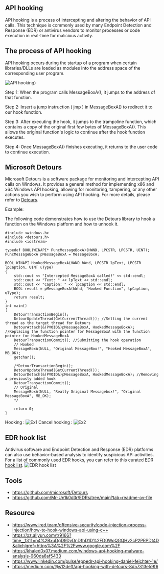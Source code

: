 API hooking
---
API hooking is a process of intercepting and altering the behavior of API calls. This technique is commonly used by many Endpoint Detection and Response (EDR) or antivirus vendors to monitor processes or code execution in real-time for malicious activity.

The process of API hooking
---
API hooking occurs during the startup of a program when certain libraries/DLLs are loaded as modules into the address space of the corresponding user program.

![API hooking](https://github.com/hui-sing/bombe-match.github.io/blob/main/docs/assets/API_Hooking/APIHooking.png))

Step 1: When the program calls MessageBoxA(), it jumps to the address of that function.

Step 2: Insert a jump instruction ( jmp ) in MessageBoxA() to redirect it to our hook function.

Step 3: After executing the hook, it jumps to the trampoline function, which contains a copy of the original first few bytes of MessageBoxA(). This allows the original function's logic to continue after the hook function executes.

Step 4: Once MessageBoxA() finishes executing, it returns to the user code to continue execution.

Microsoft Detours
---
Microsoft Detours is a software package for monitoring and intercepting API calls on Windows. It provides a general method for implementing x86 and x64 Windows API hooking, allowing for monitoring, tampering, or any other actions you wish to perform using API hooking. For more details, please refer to [Detours](https://github.com/microsoft/Detours).

Example:

The following code demonstrates how to use the Detours library to hook a function on the Windows platform and how to unhook it.
```
#include <windows.h>
#include <detours.h>
#include <iostream>

typedef BOOL(WINAPI* FuncMessageBoxA)(HWND, LPCSTR, LPCSTR, UINT);
FuncMessageBoxA pMessageBoxA = MessageBoxA;

BOOL WINAPI HookedMessageBoxA(HWND hWnd, LPCSTR lpText, LPCSTR lpCaption, UINT uType)
{
    std::cout << "Intercepted MessageBoxA called!" << std::endl;
    std::cout << "Text: " << lpText << std::endl;
    std::cout << "Caption: " << lpCaption << std::endl;
    BOOL result = pMessageBoxA(hWnd, "Hooked Function", lpCaption, uType);
    return result;
}
int main()
{
    DetourTransactionBegin();
    DetourUpdateThread(GetCurrentThread()); //Setting the current thread as the target thread for Detours
    DetourAttach(&(PVOID&)pMessageBoxA, HookedMessageBoxA); //Replacing the function pointer for MessageBoxA with the function pointer for HookedMessageBoxA
    DetourTransactionCommit(); //Submitting the hook operation
    // Hooked
    MessageBoxA(NULL, "Original MessageBox!", "Hooked MessageBoxA", MB_OK);
    getchar();

    /*DetourTransactionBegin();
    DetourUpdateThread(GetCurrentThread());
    DetourDetach(&(PVOID&)pMessageBoxA, HookedMessageBoxA); //Removing a previously added hook
    DetourTransactionCommit();
    // Original
    MessageBoxA(NULL, "Really Original Messagebox!", "Original MessageBoxA", MB_OK);
    */

    return 0;
}
```
Hooking :
![Ex1]((https://github.com/hui-sing/bombe-match.github.io/blob/main/docs/assets/API_Hooking/AttachExample.png))
Cancel hooking :
![Ex2]((https://github.com/hui-sing/bombe-match.github.io/blob/main/docs/assets/API_Hooking/DetachExample.png))

EDR hook list
---
Antivirus software and Endpoint Detection and Response (EDR) platforms can also use behavior-based analysis to identify suspicious API activities. For a list of commonly used EDR hooks, you can refer to this curated [EDR hook list](https://github.com/Mr-Un1k0d3r/EDRs/tree/main?tab=readme-ov-file).
![EDR hook list]((https://github.com/hui-sing/bombe-match.github.io/blob/main/docs/assets/API_Hooking/EDRHookList.png))



Tools
---
- https://github.com/microsoft/Detours
- https://github.com/Mr-Un1k0d3r/EDRs/tree/main?tab=readme-ov-file

Resource
---
- https://www.ired.team/offensive-security/code-injection-process-injection/how-to-hook-windows-api-using-c++
- https://xz.aliyun.com/t/9166?time__1311=n4%2BxuDgD9DyDnDfhD1D%2FD0WoQGQHv2cP2PRPDt4D&alichlgref=https%3A%2F%2Fwww.google.com%2F
- https://khaled0x07.medium.com/windows-api-hooking-malware-analysis-960da6af5433
- https://www.linkedin.com/pulse/eppedr-api-hooking-daniel-feichter-1e/
- https://medium.com/@s12deff/api-hooking-with-detours-8d57313e59f6
